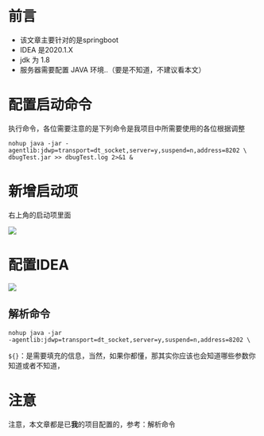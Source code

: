 # 前言

*  该文章主要针对的是springboot
*  IDEA 是2020.1.X
*  jdk 为 1.8
*  服务器需要配置 JAVA 环境..（要是不知道，不建议看本文）

# 配置启动命令

执行命令，各位需要注意的是下列命令是我项目中所需要使用的各位根据调整

```shell
nohup java -jar -agentlib:jdwp=transport=dt_socket,server=y,suspend=n,address=8202 \
dbugTest.jar >> dbugTest.log 2>&1 &
```

# 新增启动项

右上角的启动项里面

![](//img.xjdai.vip/202007281219_48.png)

# 配置IDEA

![](//img.xjdai.vip/202007281217_248.png)

## 解析命令

```shell
nohup java -jar
-agentlib:jdwp=transport=dt_socket,server=y,suspend=n,address=8202 \
```

`${}`：是需要填充的信息，当然，如果你都懂，那其实你应该也会知道哪些参数你知道或者不知道，

# 注意

注意，本文章都是已**我**的项目配置的，参考：解析命令